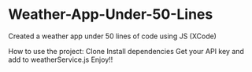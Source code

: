 # Weather-App-Under-50-Lines
Created a weather app under 50 lines of code using JS (XCode)

How to use the project:
Clone
Install dependencies 
Get your API key and add to weatherService.js
Enjoy!!
